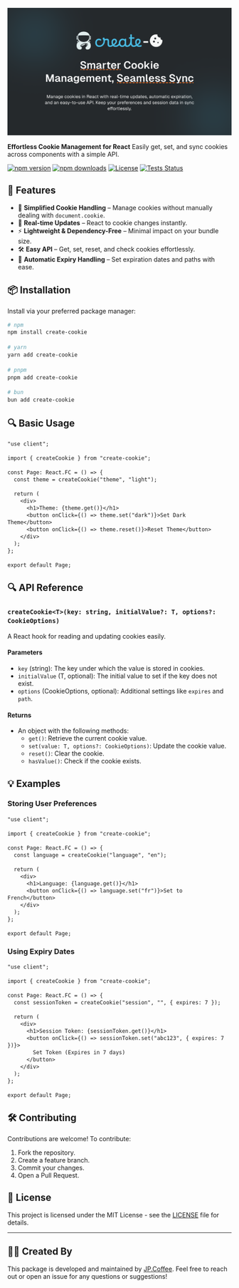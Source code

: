 ![create-cookie Banner](https://raw.githubusercontent.com/jp-coffee/create-cookie/main/media/create-cookie-banner.png)

**Effortless Cookie Management for React**
Easily get, set, and sync cookies across components with a simple API.

[![npm version](https://img.shields.io/npm/v/create-cookie.svg)](https://www.npmjs.com/package/create-cookie)
[![npm downloads](https://img.shields.io/npm/dt/create-cookie.svg)](https://www.npmjs.com/package/create-cookie)
[![License](https://img.shields.io/github/license/jp-coffee/create-cookie)](LICENSE)
[![Tests Status](https://img.shields.io/github/actions/workflow/status/jp-coffee/create-cookie/lint-and-test.yml?branch=main)](https://github.com/jp-coffee/create-cookie/actions)

## 🚀 Features

- 🍪 **Simplified Cookie Handling** – Manage cookies without manually dealing with `document.cookie`.
- 🔄 **Real-time Updates** – React to cookie changes instantly.
- ⚡ **Lightweight & Dependency-Free** – Minimal impact on your bundle size.
- 🛠 **Easy API** – Get, set, reset, and check cookies effortlessly.
- 📡 **Automatic Expiry Handling** – Set expiration dates and paths with ease.

## 📦 Installation

Install via your preferred package manager:

```sh
# npm
npm install create-cookie

# yarn
yarn add create-cookie

# pnpm
pnpm add create-cookie

# bun
bun add create-cookie
```

## 🔍 Basic Usage

```tsx
"use client";

import { createCookie } from "create-cookie";

const Page: React.FC = () => {
  const theme = createCookie("theme", "light");

  return (
    <div>
      <h1>Theme: {theme.get()}</h1>
      <button onClick={() => theme.set("dark")}>Set Dark Theme</button>
      <button onClick={() => theme.reset()}>Reset Theme</button>
    </div>
  );
};

export default Page;
```

## 🔍 API Reference

### `createCookie<T>(key: string, initialValue?: T, options?: CookieOptions)`

A React hook for reading and updating cookies easily.

#### Parameters

- `key` (string): The key under which the value is stored in cookies.
- `initialValue` (T, optional): The initial value to set if the key does not exist.
- `options` (CookieOptions, optional): Additional settings like `expires` and `path`.

#### Returns

- An object with the following methods:
  - `get()`: Retrieve the current cookie value.
  - `set(value: T, options?: CookieOptions)`: Update the cookie value.
  - `reset()`: Clear the cookie.
  - `hasValue()`: Check if the cookie exists.

## 💡 Examples

### Storing User Preferences

```tsx
"use client";

import { createCookie } from "create-cookie";

const Page: React.FC = () => {
  const language = createCookie("language", "en");

  return (
    <div>
      <h1>Language: {language.get()}</h1>
      <button onClick={() => language.set("fr")}>Set to French</button>
    </div>
  );
};

export default Page;
```

### Using Expiry Dates

```tsx
"use client";

import { createCookie } from "create-cookie";

const Page: React.FC = () => {
  const sessionToken = createCookie("session", "", { expires: 7 });

  return (
    <div>
      <h1>Session Token: {sessionToken.get()}</h1>
      <button onClick={() => sessionToken.set("abc123", { expires: 7 })}>
        Set Token (Expires in 7 days)
      </button>
    </div>
  );
};

export default Page;
```

## 🛠 Contributing

Contributions are welcome! To contribute:

1. Fork the repository.
2. Create a feature branch.
3. Commit your changes.
4. Open a Pull Request.

## 📜 License

This project is licensed under the MIT License - see the [LICENSE](LICENSE) file for details.

---

## 👨‍💻 Created By

This package is developed and maintained by [JP.Coffee](https://github.com/jp-coffee). Feel free to reach out or open an issue for any questions or suggestions!

